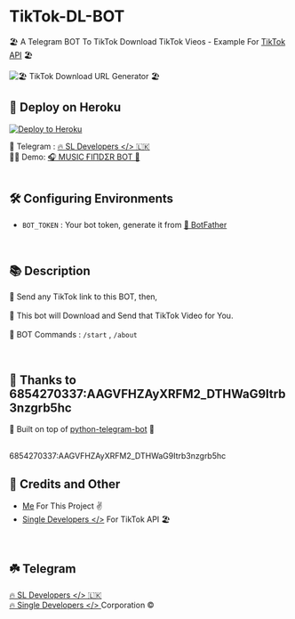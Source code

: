 # TikTok-DL-BOT

🏖  A Telegram BOT To TikTok Download TikTok Vieos - Example For [TikTok API](https://github.com/Single-Developers/API/blob/main/tiktok/Note.md) 🏖


![🏖 TikTok Download URL Generator 🏖](https://telegra.ph/file/05ce45e35c9c93c8d001f.jpg)

## 🚀 Deploy on Heroku 

<p><a href="https://heroku.com/deploy?template=https://github.com/Single-Developers/TikTok-DL-BOT"><img src="https://www.herokucdn.com/deploy/button.svg" alt="Deploy to Heroku"/></a></p>

🚧 Telegram : [🔥 SL Developers </> 🇱🇰](https://t.me/SL_Developers)<br>
🙆‍♂️ Demo: [🎧 MUSIC ҒIΠDΣR BOT 🎵](https://t.me/The_Shazam_BOT)
<br>
<br>

## 🛠 Configuring Environments 
- `BOT_TOKEN` : Your bot token, generate it from [🤖 BotFather](https://t.me/BotFather)
<br>

## 📚 Description 

🔗 Send any TikTok link to this BOT, then,</br></br>
🚀 This bot will Download and Send that TikTok Video for You. </br></br>
🔑 BOT Commands : `/start` , `/about`

<br>

## 🤝 Thanks to 6854270337:AAGVFHZAyXRFM2_DTHWaG9Itrb3nzgrb5hc

🔌 Built on top of [python-telegram-bot](https://python-telegram-bot.org/) 🐍

<br>6854270337:AAGVFHZAyXRFM2_DTHWaG9Itrb3nzgrb5hc

## 🎯 Credits and Other
- [Me](https://github.com/Malith-Rukshan) For This Project ✌️
- [Single Developers </>](https://github.com/Single-Developers) For TikTok API 🏖

<br>

## ☘️ Telegram

[🔥 SL Developers </> 🇱🇰](https://t.me/SL_Developers)<br>
[🔥 Single Developers </> ](https://t.me/SingleDevelopers) Corporation ©️

##
